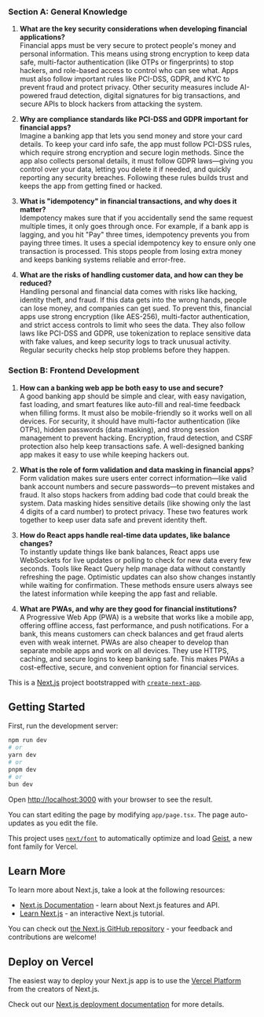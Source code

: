 ### **Section A: General Knowledge**

1. **What are the key security considerations when developing financial applications?**  
    Financial apps must be very secure to protect people's money and personal information. This means using strong encryption to keep data safe, multi-factor authentication (like OTPs or fingerprints) to stop hackers, and role-based access to control who can see what. Apps must also follow important rules like PCI-DSS, GDPR, and KYC to prevent fraud and protect privacy. Other security measures include AI-powered fraud detection, digital signatures for big transactions, and secure APIs to block hackers from attacking the system.  
     
2. **Why are compliance standards like PCI-DSS and GDPR important for financial apps?**  
    Imagine a banking app that lets you send money and store your card details. To keep your card info safe, the app must follow PCI-DSS rules, which require strong encryption and secure login methods. Since the app also collects personal details, it must follow GDPR laws—giving you control over your data, letting you delete it if needed, and quickly reporting any security breaches. Following these rules builds trust and keeps the app from getting fined or hacked.

3. **What is "idempotency" in financial transactions, and why does it matter?**  
    Idempotency makes sure that if you accidentally send the same request multiple times, it only goes through once. For example, if a bank app is lagging, and you hit "Pay" three times, idempotency prevents you from paying three times. It uses a special idempotency key to ensure only one transaction is processed. This stops people from losing extra money and keeps banking systems reliable and error-free.

4. **What are the risks of handling customer data, and how can they be reduced?**  
    Handling personal and financial data comes with risks like hacking, identity theft, and fraud. If this data gets into the wrong hands, people can lose money, and companies can get sued. To prevent this, financial apps use strong encryption (like AES-256), multi-factor authentication, and strict access controls to limit who sees the data. They also follow laws like PCI-DSS and GDPR, use tokenization to replace sensitive data with fake values, and keep security logs to track unusual activity. Regular security checks help stop problems before they happen.

### **Section B: Frontend Development**

1.  **How can a banking web app be both easy to use and secure?**  
    A good banking app should be simple and clear, with easy navigation, fast loading, and smart features like auto-fill and real-time feedback when filling forms. It must also be mobile-friendly so it works well on all devices. For security, it should have multi-factor authentication (like OTPs), hidden passwords (data masking), and strong session management to prevent hacking. Encryption, fraud detection, and CSRF protection also help keep transactions safe. A well-designed banking app makes it easy to use while keeping hackers out.  
     
2.  **What is the role of form validation and data masking in financial apps**?  
    Form validation makes sure users enter correct information—like valid bank account numbers and secure passwords—to prevent mistakes and fraud. It also stops hackers from adding bad code that could break the system. Data masking hides sensitive details (like showing only the last 4 digits of a card number) to protect privacy. These two features work together to keep user data safe and prevent identity theft.  
     
3.  **How do React apps handle real-time data updates, like balance changes?**  
    To instantly update things like bank balances, React apps use WebSockets for live updates or polling to check for new data every few seconds. Tools like React Query help manage data without constantly refreshing the page. Optimistic updates can also show changes instantly while waiting for confirmation. These methods ensure users always see the latest information while keeping the app fast and reliable.

4.  **What are PWAs, and why are they good for financial institutions?**  
    A Progressive Web App (PWA) is a website that works like a mobile app, offering offline access, fast performance, and push notifications. For a bank, this means customers can check balances and get fraud alerts even with weak internet. PWAs are also cheaper to develop than separate mobile apps and work on all devices. They use HTTPS, caching, and secure logins to keep banking safe. This makes PWAs a cost-effective, secure, and convenient option for financial services.




This is a [Next.js](https://nextjs.org) project bootstrapped with [`create-next-app`](https://nextjs.org/docs/app/api-reference/cli/create-next-app).

## Getting Started

First, run the development server:

```bash
npm run dev
# or
yarn dev
# or
pnpm dev
# or
bun dev
```

Open [http://localhost:3000](http://localhost:3000) with your browser to see the result.

You can start editing the page by modifying `app/page.tsx`. The page auto-updates as you edit the file.

This project uses [`next/font`](https://nextjs.org/docs/app/building-your-application/optimizing/fonts) to automatically optimize and load [Geist](https://vercel.com/font), a new font family for Vercel.

## Learn More

To learn more about Next.js, take a look at the following resources:

- [Next.js Documentation](https://nextjs.org/docs) - learn about Next.js features and API.
- [Learn Next.js](https://nextjs.org/learn) - an interactive Next.js tutorial.

You can check out [the Next.js GitHub repository](https://github.com/vercel/next.js) - your feedback and contributions are welcome!

## Deploy on Vercel

The easiest way to deploy your Next.js app is to use the [Vercel Platform](https://vercel.com/new?utm_medium=default-template&filter=next.js&utm_source=create-next-app&utm_campaign=create-next-app-readme) from the creators of Next.js.

Check out our [Next.js deployment documentation](https://nextjs.org/docs/app/building-your-application/deploying) for more details.



